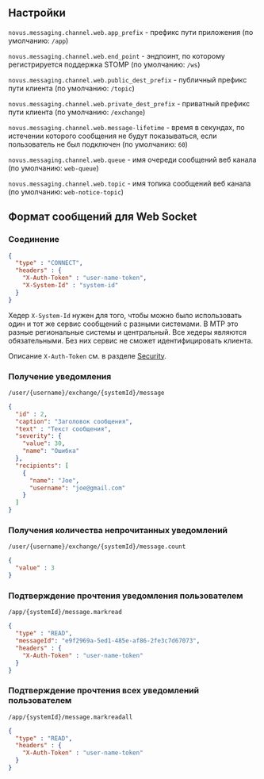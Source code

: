## Настройки
`novus.messaging.channel.web.app_prefix` - префикс пути приложения 
(по умолчанию: `/app`)

`novus.messaging.channel.web.end_point` - эндпоинт, по которому регистрируется поддержка STOMP 
(по умолчанию: `/ws`)

`novus.messaging.channel.web.public_dest_prefix` - публичный префикс пути клиента 
(по умолчанию: `/topic`)

`novus.messaging.channel.web.private_dest_prefix` - приватный префикс пути клиента 
(по умолчанию: `/exchange`)

`novus.messaging.channel.web.message-lifetime` - время в секундах, по истечении которого
сообщения не будут показываться, если пользователь не был подключен (по умолчанию: `60`)

`novus.messaging.channel.web.queue` - имя очереди сообщений веб канала (по умолчанию: `web-queue`)

`novus.messaging.channel.web.topic` - имя топика сообщений веб канала (по умолчанию: `web-notice-topic`)

## Формат сообщений для Web Socket

### Соединение
```json
{ 
  "type" : "CONNECT", 
  "headers" : { 
    "X-Auth-Token" : "user-name-token", 
    "X-System-Id" : "system-id"
  }
}
```

Хедер `X-System-Id` нужен для того, чтобы можно было использовать один и тот же сервис
сообщений с разными системами. В МТР это разные региональные системы 
и центральный. Все хедеры являются обязательными. Без них сервис не сможет
идентифицировать клиента.

Описание `X-Auth-Token` см. в разделе [Security](../doc/Security.md).

### Получение уведомления
`/user/{username}/exchange/{systemId}/message`
```json
{
  "id" : 2,
  "caption": "Заголовок сообщения",
  "text" : "Текст сообщения",
  "severity": {
    "value": 30,
    "name": "Ошибка"
  },
  "recipients": [
    {
      "name": "Joe",
      "username": "joe@gmail.com"
    }
  ]
}
```

### Получения количества непрочитанных уведомлений
`/user/{username}/exchange/{systemId}/message.count`
```json
{
  "value" : 3
}
```

### Подтверждение прочтения уведомления пользователем
`/app/{systemId}/message.markread`
```json
{ 
  "type" : "READ",
  "messageId": "e9f2969a-5ed1-485e-af86-2fe3c7d67073",
  "headers" : { 
    "X-Auth-Token" : "user-name-token"
  }
}
```

### Подтверждение прочтения всех уведомлений пользователем
`/app/{systemId}/message.markreadall`
```json
{ 
  "type" : "READ",
  "headers" : { 
    "X-Auth-Token" : "user-name-token"
  }
}
```